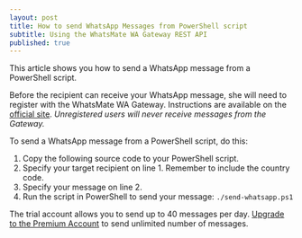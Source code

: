 ```yaml
---
layout: post
title: How to send WhatsApp Messages from PowerShell script
subtitle: Using the WhatsMate WA Gateway REST API
published: true
---
```


This article shows you how to send a WhatsApp message from a PowerShell script.

Before the recipient can receive your WhatsApp message, she will need to register with the WhatsMate WA Gateway. Instructions are available on the [official site](http://www.whatsmate.net/whatsapp-gateway.html). *Unregistered users will never receive messages from the Gateway.*


To send a WhatsApp message from a PowerShell script, do this:

1. Copy the following source code to your PowerShell script.  <script src="https://gist.github.com/whatsmate/3ba4213c8aee9a6bfa71.js"></script>
2. Specify your target recipient on line 1. Remember to include the country code.
3. Specify your message on line 2.
5. Run the script in PowerShell to send your message: `./send-whatsapp.ps1`


The trial account allows you to send up to 40 messages per day. [Upgrade to the Premium Account](http://www.whatsmate.net/premium-account.html) to send unlimited number of messages.



<br>
<script async src="//pagead2.googlesyndication.com/pagead/js/adsbygoogle.js"></script>
<ins class="adsbygoogle"
     style="display:inline-block;width:728px;height:90px"
     data-ad-client="ca-pub-7383487179928477"
     data-ad-slot="6959057004"></ins>
<script>
(adsbygoogle = window.adsbygoogle || []).push({});
</script>
<br>


